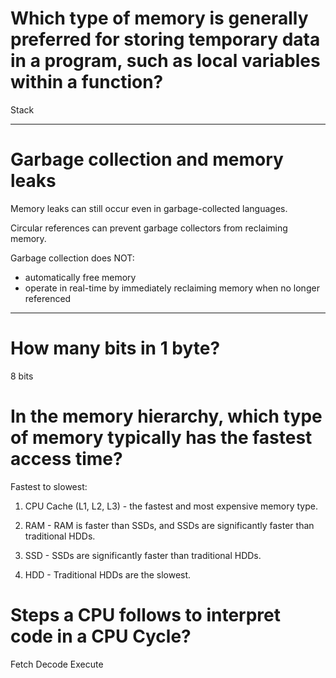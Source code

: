 
# Which type of memory is generally preferred for storing temporary data  in a program, such as local variables within a function?

Stack

-------------------------------------------------------

# Garbage collection and memory leaks

Memory leaks can still occur even in garbage-collected languages.

Circular references can prevent garbage collectors from reclaiming memory.

Garbage collection does NOT:
 - automatically free memory
 - operate in real-time by immediately reclaiming memory when no longer referenced

-------------------------------------------------------

# How many bits in 1 byte?

8 bits

# In the memory hierarchy, which type of memory typically has the fastest access time?

Fastest to slowest:

1. CPU Cache (L1, L2, L3) - the fastest and most expensive memory type.

2. RAM - RAM is faster than SSDs, and SSDs are significantly faster than traditional HDDs.

3. SSD - SSDs are significantly faster than traditional HDDs.

4. HDD - Traditional HDDs are the slowest.


# Steps a CPU follows to interpret code in a CPU Cycle?

Fetch
Decode
Execute

